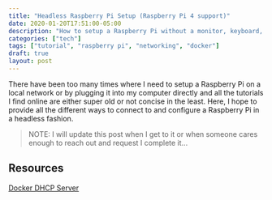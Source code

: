 ```yaml
---
title: "Headless Raspberry Pi Setup (Raspberry Pi 4 support)"
date: 2020-01-20T17:51:00-05:00
description: "How to setup a Raspberry Pi without a monitor, keyboard, mouse, ..."
categories: ["tech"]
tags: ["tutorial", "raspberry pi", "networking", "docker"]
draft: true
layout: post
---
```


There have been too many times where I need to setup a Raspberry Pi on a local
network or by plugging it into my computer directly and all the tutorials I find
online are either super old or not concise in the least. Here, I hope to provide
all the different ways to connect to and configure a Raspberry Pi in a headless
fashion.

> NOTE: I will update this post when I get to it or
> when someone cares enough to reach out and request
> I complete it...

## Resources

[Docker DHCP Server](https://github.com/networkboot/docker-dhcpd)
